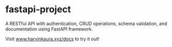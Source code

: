 # fastapi-project

A RESTful API with authentication, CRUD operations, schema validation, and documentation using FastAPI framework.

Visit www.harvinkaura.xyz/docs to try it out!
